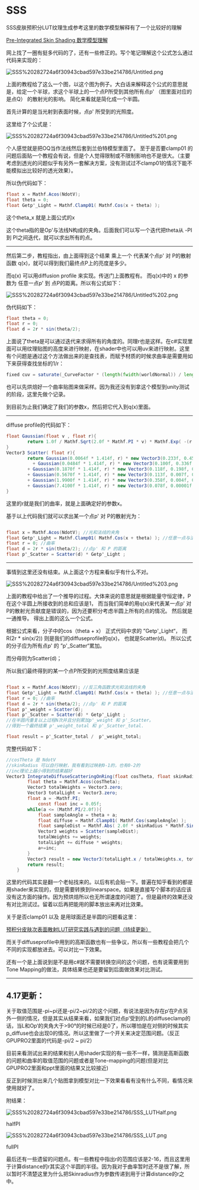 # SSS

SSS皮肤预积分LUT纹理生成参考这里的数学模型解释有了一个比较好的理解

[Pre-Integrated Skin Shading 数学模型理解](https://zhuanlan.zhihu.com/p/56052015)

网上找了一圈有挺多代码的了，还有一些修正的。写个笔记理解这个公式怎么通过代码来实现的：

![SSS%20282724a6f30943cbad597e33be214786/Untitled.png](SSS%20282724a6f30943cbad597e33be214786/Untitled.png)

上面的教程给了这么一个图，以这个图为例子。大白话来解释这个公式的意思就是，给定一个半球，求这个半球上的一个点P所受到其他所有点p' （图里面对应的是点Q） 的散射光的影响。 简化来看就是简化成一个半圆。

首先计算的是当光射到表面时候，点p' 所受到的光照度。

这里给了个公式是：

![SSS%20282724a6f30943cbad597e33be214786/Untitled%201.png](SSS%20282724a6f30943cbad597e33be214786/Untitled%201.png)

个人感觉就是把OQ当作法线然后套到兰伯特模型里面了。 至于是否要clamp01 的问题后面贴一个教程会有说，但是个人觉得限制或不限制影响也不是很大。（主要考虑到透光的问题似乎有另外一套解决方案，没有测试过不clamp01的情况下能不能模拟出比较好的透光效果）。

所以伪代码如下：

```csharp
float x = Mathf.Acos(NdotV); 
float theta = 0; 
float Getp'_Light = Mathf.Clamp01( Mathf.Cos(x + theta) );
```

这个theta_x 就是上面公式的x

这个theta指的是Op'与法线N构成的夹角。后面我们可以写一个迭代把theta从 -PI 到 PI之间迭代，就可以求出所有的点。

---

然后第二步，教程指出，由上面得到这个结果 乘上一个 代表某个点p' 对 P的散射函数 q(x)，就可以得到我们最终点P上的亮度是多少。

而q(x) 可以用diffusion profile 来实现。传送门上面教程有。 而q(x)中的 x 的参数为 任意一点p' 到 点P的距离。所以有公式如下：

![SSS%20282724a6f30943cbad597e33be214786/Untitled%202.png](SSS%20282724a6f30943cbad597e33be214786/Untitled%202.png)


伪代码如下：

```csharp
float theta = 0; 
float r = 0;
float d = 2r * sin(theta/2);
```

上面说了theta是可以通过迭代来求得所有的角度的。同理r也是这样。在c#实现里面可以用纹理贴图的高度来进行映射，在shader中也可以用uv来进行映射。这里有个问题是通过这个方法做出来的是查找表，而赋予材质的时候求曲率是需要用如下来获得查找坐标的1/r：

```glsl
fixed cuv = saturate(_CurveFactor * (length(fwidth(worldNormal)) / length(fwidth(worldPos))))
```

也可以先烘焙好一个曲率贴图来做采样。因为我还没有到拿这个模型到unity测试的阶段，这里先做个记录。

到目前为止我们确定了我们的参数x，然后把它代入到q(x)里面。

---

diffuse profile的代码如下：

```csharp
float Gaussian(float v , float r){
        return 1.0f / Mathf.Sqrt(2.0f * Mathf.PI * v) * Mathf.Exp( -(r * r) / (2 * v) ); //2piv用的是根号还是2不确认    
}
Vector3 Scatter( float r){
        return Gaussian(0.0064f * 1.414f, r) * new Vector3(0.233f, 0.455f, 0.649f) 
          + Gaussian(0.0484f * 1.414f, r) * new Vector3(0.100f, 0.336f, 0.344f)
        + Gaussian(0.1870f * 1.414f, r) * new Vector3(0.118f, 0.198f, 0.000f)
        + Gaussian(0.5670f * 1.414f, r) * new Vector3(0.113f, 0.007f, 0.007f) 
        + Gaussian(1.9900f * 1.414f, r) * new Vector3(0.358f, 0.004f, 0.00001f) 
        + Gaussian(7.4100f * 1.414f, r) * new Vector3(0.078f, 0.00001f, 0.00001f); 
}
```

这里的r就是我们的曲率，就是上面确定好的参数x。

基于以上代码我们就可以求出某一个点p' 对 P的散射光为：

```csharp

float x = Mathf.Acos(NdotV); //光和法线的夹角
float Getp'_Light = Mathf.Clamp01( Mathf.Cos(x + theta) ); //任意一点与法线的夹角
float r = 0; //曲率
float d = 2r * sin(theta/2); //点p' 和 P 的距离
float p'_Scatter = Scatter(d) * Getp'_Light ;
```

---

事情到这里还没有结束。从上面这个方程来看似乎有什么不对。

![SSS%20282724a6f30943cbad597e33be214786/Untitled%203.png](SSS%20282724a6f30943cbad597e33be214786/Untitled%203.png)

上面的教程中给出了一个推导的过程。大体来说的意思就是根据能量守恒定律，P在这个半圆上所接收到的总和应该是1， 而当我们简单的用q(x)来代表某一点p’ 对 P的散射光贡献度是错误的，因为还要积分考虑半圆上所有的点的情况。 然后就是一通推导。 得出上面的这么一个公式。 

根据公式来看，分子中的cos（theta + x） 正式代码中求的 ”Getp'_Light“， 而R(2r * sin(x/2)) 则是我们的diffuseprofile的q(x)， 也就是Scatter(d)。 所以公式的分子应为所有点p' 的 ”p'_Scatter“累加。

而分母则为Scatter(d)；

所以我们最终得到的某一个点P所受到的光照度结果应该是

```csharp

float x = Mathf.Acos(NdotV); //反三角函数求光和法线的夹角
float Getp'_Light = Mathf.Clamp01( Mathf.Cos(x + theta) ); //任意一点与法线的夹角
float r = 0; //曲率
float d = 2r * sin(theta/2); //点p' 和 P 的距离
float p'_weight = Scatter(d);
float p'_Scatter = Scatter(d) * Getp'_Light ;
//在半圆内重复以上过程N次并且分别累加p'_weight 和 p'_Scatter。
//得到一个最终结果 p'_weight_total 和 p'_Scatter_total.

float result = p'_Scatter_total /  p'_weight_total;
```

完整代码如下：

```csharp
//cosTheta 是 NdotV
//skinRadius 可以自行映射，我有看到过映射0-1的，也有0-2的
//inc理论上越小得到的结果越好
Vector3 IntegrateDiffuseScatteringOnRing(float cosTheta, float skinRadius){ 
        float theta = Mathf.Acos(cosTheta);
        Vector3 totalWeights = Vector3.zero; 
        Vector3 totalLight = Vector3.zero; 
        float a = -Mathf.PI; 
	        const float inc = 0.05f;
        while(a <= (Mathf.PI/2.0f)){ 
            float sampleAngle = theta + a;
            float diffuse = Mathf.Clamp01( Mathf.Cos(sampleAngle) ); 
            float sampleDist = Mathf.Abs( 2.0f * skinRadius * Mathf.Sin(a * 0.5f) ); 
            Vector3 weights = Scatter(sampleDist);
            totalWeights += weights; 
            totalLight += diffuse * weights; 
            a+=inc; 
        }
        Vector3 result = new Vector3(totalLight.x / totalWeights.x, totalLight.y / totalWeights.y, totalLight.z / totalWeights.z);
        return result;
    }
```

这里的代码其实是翻一个老帖找来的。以后有机会贴一下。普遍在知乎看到的都是用shader来实现的，但是需要转换到linearspace。如果是直接写个脚本的话应该没有这方面的操作。因为预烘焙所以也无所谓速度的问题了。但是最终的效果还没有对比测试过。留着以后再把能用的脚本放出来再对比效果。

关于是否clamp01 以及 是用球面还是半圆的问题看这里：

[预积分皮肤次表面散射LUT研究实践与遇到的问题（持续更新）](https://zhuanlan.zhihu.com/p/304213775)

而关于diffuseprofile中用到的高斯函数也有一些争议，所以有一些教程会把几个不同的实现都放进去。可以对比一下效果。

还有一个是上面说到是不是用c#就不需要转换空间的这个问题，也有说需要用到Tone Mapping的做法，具体结果也还是要留到后面做效果对比测试。

---

## 4.17更新：

关于取值范围是-pi~pi还是-pi/2~pi/2的这个问题，有说法是因为存在p‘在P点另外一侧的情况，但是其实从结果来看，如果我们对点p’受到的L的diffuseclamp的话，当L和Op‘的夹角大于>90°的时候已经是0了，所以哪怕是在对侧的时候其实p_diffuse也会出现0的情况。所以这里做了一个开关来决定范围问题。（反正GPUPRO2里面的代码是-pi/2 ~ pi/2）

目前来看测试出来的结果和别人用shader实现的有一些不一样，猜测是高斯函数的问题和曲率的取值范围的问题或者是Tone-mapping的问题(但是对比GPUPRO2里面和ppt里面的结果又比较接近)

反正到时候测出来几个贴图拿到模型对比一下效果看看有没有什么不同，看情况来使用就好了。

附结果：

![SSS%20282724a6f30943cbad597e33be214786/SSS_LUTHalf.png](SSS%20282724a6f30943cbad597e33be214786/SSS_LUTHalf.png)

halfPI

![SSS%20282724a6f30943cbad597e33be214786/SSS_LUT.png](SSS%20282724a6f30943cbad597e33be214786/SSS_LUT.png)

fullPI


最后还有一些遗留的问题点。有一些教程中指出r的范围应该是2-16，而且这里用于计算distance的r其实这个半圆的半径。因为我对于曲率暂时还不是很了解，所以暂时不清楚这里为什么把Skinradius作为参数传递到用于计算distance的r之中。

